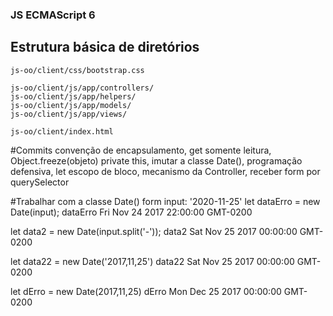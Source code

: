 ### JS ECMAScript 6
## Estrutura básica de diretórios
```
js-oo/client/css/bootstrap.css

js-oo/client/js/app/controllers/
js-oo/client/js/app/helpers/
js-oo/client/js/app/models/
js-oo/client/js/app/views/

js-oo/client/index.html
```

#Commits
convenção de encapsulamento, get somente leitura, Object.freeze(objeto) private this, 
imutar a classe Date(), programação defensiva, let escopo de bloco, mecanismo da Controller, 
receber form por querySelector

#Trabalhar com a classe Date()
form input: '2020-11-25'
let dataErro = new Date(input);
dataErro
Fri Nov 24 2017 22:00:00 GMT-0200

let data2 = new Date(input.split('-'));
data2
Sat Nov 25 2017 00:00:00 GMT-0200

let data22 = new Date('2017,11,25')
data22
Sat Nov 25 2017 00:00:00 GMT-0200

let dErro = new Date(2017,11,25)
dErro
Mon Dec 25 2017 00:00:00 GMT-0200 

